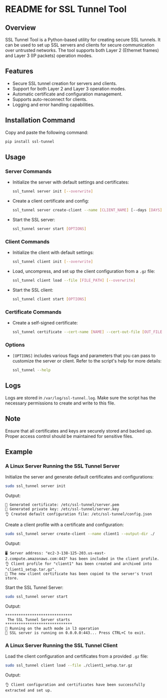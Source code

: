  # README for SSL Tunnel Tool

 ## Overview
 SSL Tunnel Tool is a Python-based utility for creating secure SSL tunnels. It can be used to set up SSL servers and clients for secure communication over untrusted networks. The tool supports both Layer 2 (Ethernet frames) and Layer 3 (IP packets) operation modes.

 ## Features
 - Secure SSL tunnel creation for servers and clients.
 - Support for both Layer 2 and Layer 3 operation modes.
 - Automatic certificate and configuration management.
 - Supports auto-reconnect for clients.
 - Logging and error handling capabilities.

 ## Installation Command
 Copy and paste the following command:
 ```bash
 pip install ssl-tunnel
 ```

 ## Usage

 ### Server Commands
 - Initialize the server with default settings and certificates:
   ```bash
   ssl_tunnel server init [--overwrite]
   ```
 - Create a client certificate and config:
   ```bash
   ssl_tunnel server create-client --name [CLIENT_NAME] [--days [DAYS]] [--server-address [ADDRESS]] [--server-port [PORT]] [--overwrite] [--output-dir [DIR]]
   ```
 - Start the SSL server:
   ```bash
   ssl_tunnel server start [OPTIONS]
   ```

 ### Client Commands
 - Initialize the client with default settings:
   ```bash
   ssl_tunnel client init [--overwrite]
   ```
 - Load, uncompress, and set up the client configuration from a `.gz` file:
   ```bash
   ssl_tunnel client load --file [FILE_PATH] [--overwrite]
   ```
 - Start the SSL client:
   ```bash
   ssl_tunnel client start [OPTIONS]
   ```

 ### Certificate Commands
 - Create a self-signed certificate:
   ```bash
   ssl_tunnel certificate --cert-name [NAME] --cert-out-file [OUT_FILE] --key-out-file [KEY_FILE] [--days [DAYS]] [--key-size [SIZE]] --common-name [COMMON_NAME] [OTHER_OPTIONS]
   ```

 ### Options
 - `[OPTIONS]` includes various flags and parameters that you can pass to customize the server or client. Refer to the script's help for more details:
   ```bash
   ssl_tunnel --help
   ```

 ## Logs
 Logs are stored in `/var/log/ssl-tunnel.log`. Make sure the script has the necessary permissions to create and write to this file.

 ## Note
 Ensure that all certificates and keys are securely stored and backed up. Proper access control should be maintained for sensitive files.

 ## Example

 ### A Linux Server Running the SSL Tunnel Server
 Initialize the server and generate default certificates and configurations:
 ```bash
 sudo ssl_tunnel server init
 ```
 Output:
 ```
 📜 Generated certificate: /etc/ssl-tunnel/server.pem
 🔑 Generated private key: /etc/ssl-tunnel/server.key
 👌 Created default configuration file: /etc/ssl-tunnel/config.json
 ```

 Create a client profile with a certificate and configuration:
 ```bash
 sudo ssl_tunnel server create-client --name client1 --output-dir ./
 ```
 Output:
 ```
 🖥️ Server address: "ec2-3-138-125-203.us-east-2.compute.amazonaws.com:443" has been included in the client profile.
 👌 Client profile for "client1" has been created and archived into "client1_setup.tar.gz".
 👏 The new client certificate has been copied to the server's trust store.
 ```

 Start the SSL Tunnel Server:
 ```bash
 sudo ssl_tunnel server start
 ```
 Output:
 ```
 ******************************
  The SSL Tunnel Server starts 
 ******************************
 📌 Running on the auth mode in l3 operation
 🚀 SSL server is running on 0.0.0.0:443... Press CTRL+C to exit.
 ```

 ### A Linux Server Running the SSL Tunnel Client
 Load the client configuration and certificates from a provided `.gz` file:
 ```bash
 sudo ssl_tunnel client load --file ./client1_setup.tar.gz
 ```
 Output:
 ```
 👌 Client configuration and certificates have been successfully extracted and set up.
 ```
